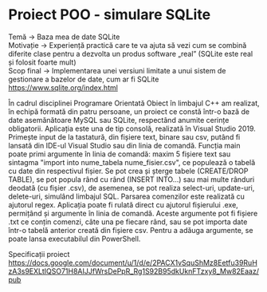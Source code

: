 # Proiect POO - simulare SQLite

Temă -> Baza mea de date SQLite <br />
Motivație -> Experiență practică care te va ajuta să vezi cum se combină diferite clase pentru a dezvolta un produs software „real” (SQLite este real și folosit foarte mult) <br />
Scop final -> Implementarea unei versiuni limitate a unui sistem de gestionare a bazelor de date, cum ar fi SQLite https://www.sqlite.org/index.html <br />

În cadrul disciplinei Programare Orientată Obiect în limbajul C++ am realizat, în echipă formată din patru persoane, un proiect ce constă într-o bază de date asemănătoare MySQL sau SQLite, respectând anumite cerințe obligatorii. Aplicația este una de tip consolă, realizată în Visual Studio 2019. Primește input de la tastatură, din fișiere text, binare sau csv, putând fi lansată din IDE-ul Visual Studio sau din linia de comandă. Funcția main poate primi argumente în linia de comandă: maxim 5 fișiere text sau sintagma "import into nume_tabela nume_fisier.csv", ce populează o tabelă cu date din respectivul fișier. Se pot crea și șterge tabele (CREATE/DROP TABLE), se pot popula rând cu rând (INSERT INTO...) sau mai multe rânduri deodată (cu fișier .csv), de asemenea, se pot realiza select-uri, update-uri, delete-uri, simulând limbajul SQL. Parsarea comenzilor este realizată cu ajutorul regex. Aplicația poate fi rulată direct cu ajutorul fișierului .exe, permițând și argumente în linia de comandă. Aceste argumente pot fi fișiere .txt ce conțin comenzi, câte una pe fiecare rând, sau se pot importa date într-o tabelă anterior creată din fișiere csv. Pentru a adăuga argumente, se poate lansa executabilul din PowerShell.

Specificații proiect  <br />
https://docs.google.com/document/u/1/d/e/2PACX1vSquShMz8Eetfu39RuHzA3s9EXLtIQSO71H8AIJJfWrsDePpR_Rg1S92B95dkUknFTzxy8_Mw82Eaaz/pub
